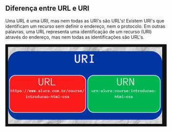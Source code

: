 ## Diferença entre URL e URI

Uma URL é uma URI, mas nem todas as URI's são URL's! Existem URI's que identificam um recurso sem definir o endereço, nem o protocolo. Em outras palavras, uma URL representa uma identificação de um recurso (URI) através do endereço, mas nem todas as identificações são URL's.

![alt text](./images/image.png)